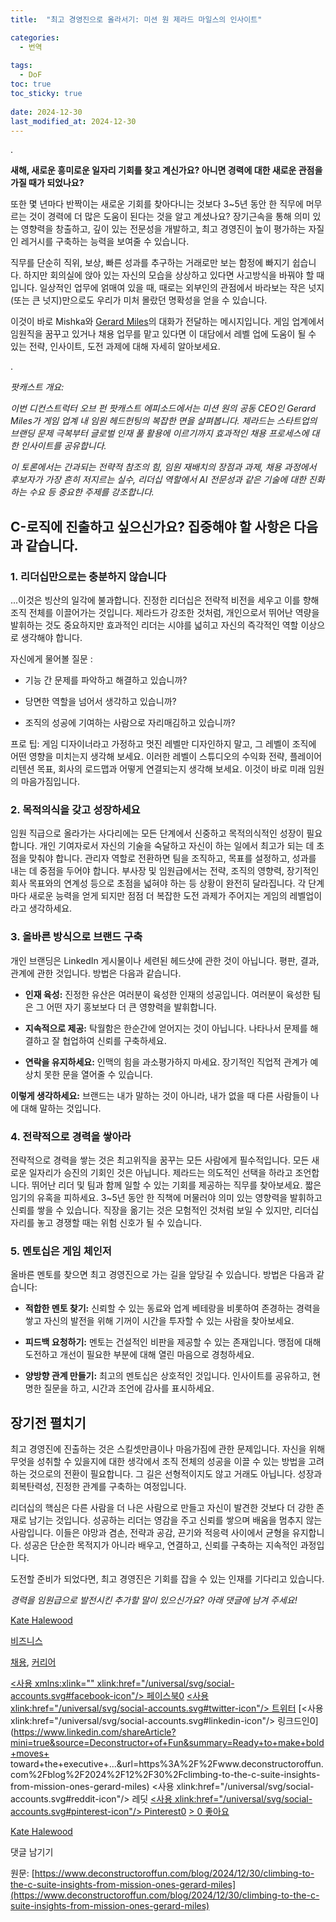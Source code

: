 ```yaml
---
title:  "최고 경영진으로 올라서기: 미션 원 제라드 마일스의 인사이트"

categories:
  - 번역
  
tags:
  - DoF
toc: true
toc_sticky: true
 
date: 2024-12-30
last_modified_at: 2024-12-30
---
```

.

**새해, 새로운 흥미로운 일자리 기회를 찾고 계신가요? 아니면 경력에 대한 새로운 관점을 가질 때가 되었나요?**

또한 몇 년마다 반짝이는 새로운 기회를 찾아다니는 것보다 3~5년 동안 한 직무에 머무르는 것이 경력에 더 많은 도움이 된다는 것을 알고 계셨나요? 장기근속을 통해 의미 있는 영향력을 창출하고, 깊이 있는 전문성을 개발하고, 최고 경영진이 높이 평가하는 자질인 레거시를 구축하는 능력을 보여줄 수 있습니다.

직무를 단순히 직위, 보상, 빠른 성과를 추구하는 거래로만 보는 함정에 빠지기 쉽습니다. 하지만 회의실에 앉아 있는 자신의 모습을 상상하고 있다면 사고방식을 바꿔야 할 때입니다. 일상적인 업무에 얽매여 있을 때, 때로는 외부인의 관점에서 바라보는 작은 넛지(또는 큰 넛지)만으로도 우리가 미처 몰랐던 명확성을 얻을 수 있습니다.

이것이 바로 Mishka와 [Gerard Miles](https://www.linkedin.com/in/gerard-miles/)의 대화가 전달하는 메시지입니다. 게임 업계에서 임원직을 꿈꾸고 있거나 채용 업무를 맡고 있다면 이 대담에서 레벨 업에 도움이 될 수 있는 전략, 인사이트, 도전 과제에 대해 자세히 알아보세요.

.

_팟캐스트 개요:_

_이번 디컨스트럭터 오브 펀 팟캐스트 에피소드에서는 미션 원의 공동 CEO인 Gerard Miles가 게임 업계 내 임원 헤드헌팅의 복잡한 면을 살펴봅니다. 제라드는 스타트업의 브랜딩 문제 극복부터 글로벌 인재 풀 활용에 이르기까지 효과적인 채용 프로세스에 대한 인사이트를 공유합니다._

_이 토론에서는 간과되는 전략적 참조의 힘, 임원 재배치의 장점과 과제, 채용 과정에서 후보자가 가장 흔히 저지르는 실수, 리더십 역할에서 AI 전문성과 같은 기술에 대한 진화하는 수요 등 중요한 주제를 강조합니다._

## C-로직에 진출하고 싶으신가요? 집중해야 할 사항은 다음과 같습니다.

### 1\. 리더십만으로는 충분하지 않습니다

...이것은 빙산의 일각에 불과합니다. 진정한 리더십은 전략적 비전을 세우고 이를 향해 조직 전체를 이끌어가는 것입니다. 제라드가 강조한 것처럼, 개인으로서 뛰어난 역량을 발휘하는 것도 중요하지만 효과적인 리더는 시야를 넓히고 자신의 즉각적인 역할 이상으로 생각해야 합니다.

자신에게 물어볼 질문 :

*   기능 간 문제를 파악하고 해결하고 있습니까?
    
*   당면한 역할을 넘어서 생각하고 있습니까?
    
*   조직의 성공에 기여하는 사람으로 자리매김하고 있습니까?
    

프로 팁: 게임 디자이너라고 가정하고 멋진 레벨만 디자인하지 말고, 그 레벨이 조직에 어떤 영향을 미치는지 생각해 보세요. 이러한 레벨이 스튜디오의 수익화 전략, 플레이어 리텐션 목표, 회사의 로드맵과 어떻게 연결되는지 생각해 보세요. 이것이 바로 미래 임원의 마음가짐입니다.

### 2\. 목적의식을 갖고 성장하세요

임원 직급으로 올라가는 사다리에는 모든 단계에서 신중하고 목적의식적인 성장이 필요합니다. 개인 기여자로서 자신의 기술을 숙달하고 자신이 하는 일에서 최고가 되는 데 초점을 맞춰야 합니다. 관리자 역할로 전환하면 팀을 조직하고, 목표를 설정하고, 성과를 내는 데 중점을 두어야 합니다. 부사장 및 임원급에서는 전략, 조직의 영향력, 장기적인 회사 목표와의 연계성 등으로 초점을 넓혀야 하는 등 상황이 완전히 달라집니다. 각 단계마다 새로운 능력을 얻게 되지만 점점 더 복잡한 도전 과제가 주어지는 게임의 레벨업이라고 생각하세요.

### 3\. 올바른 방식으로 브랜드 구축

개인 브랜딩은 LinkedIn 게시물이나 세련된 헤드샷에 관한 것이 아닙니다. 평판, 결과, 관계에 관한 것입니다. 방법은 다음과 같습니다.

*   **인재 육성:** 진정한 유산은 여러분이 육성한 인재의 성공입니다. 여러분이 육성한 팀은 그 어떤 자기 홍보보다 더 큰 영향력을 발휘합니다.
    
*   **지속적으로 제공:** 탁월함은 한순간에 얻어지는 것이 아닙니다. 나타나서 문제를 해결하고 잘 협업하여 신뢰를 구축하세요.
    
*   **연락을 유지하세요:** 인맥의 힘을 과소평가하지 마세요. 장기적인 직업적 관계가 예상치 못한 문을 열어줄 수 있습니다.
    

**이렇게 생각하세요:** 브랜드는 내가 말하는 것이 아니라, 내가 없을 때 다른 사람들이 나에 대해 말하는 것입니다.

### 4\. 전략적으로 경력을 쌓아라

전략적으로 경력을 쌓는 것은 최고위직을 꿈꾸는 모든 사람에게 필수적입니다. 모든 새로운 일자리가 승진의 기회인 것은 아닙니다. 제라드는 의도적인 선택을 하라고 조언합니다. 뛰어난 리더 및 팀과 함께 일할 수 있는 기회를 제공하는 직무를 찾아보세요. 짧은 임기의 유혹을 피하세요. 3~5년 동안 한 직책에 머물러야 의미 있는 영향력을 발휘하고 신뢰를 쌓을 수 있습니다. 직장을 옮기는 것은 모험적인 것처럼 보일 수 있지만, 리더십 자리를 놓고 경쟁할 때는 위험 신호가 될 수 있습니다.

### 5\. 멘토십은 게임 체인저

올바른 멘토를 찾으면 최고 경영진으로 가는 길을 앞당길 수 있습니다. 방법은 다음과 같습니다:

*   **적합한 멘토 찾기:** 신뢰할 수 있는 동료와 업계 베테랑을 비롯하여 존경하는 경력을 쌓고 자신의 발전을 위해 기꺼이 시간을 투자할 수 있는 사람을 찾아보세요.
    
*   **피드백 요청하기:** 멘토는 건설적인 비판을 제공할 수 있는 존재입니다. 맹점에 대해 도전하고 개선이 필요한 부분에 대해 열린 마음으로 경청하세요.
    
*   **양방향 관계 만들기:** 최고의 멘토십은 상호적인 것입니다. 인사이트를 공유하고, 현명한 질문을 하고, 시간과 조언에 감사를 표시하세요.
    

## **장기전 펼치기**

최고 경영진에 진출하는 것은 스킬셋만큼이나 마음가짐에 관한 문제입니다. 자신을 위해 무엇을 성취할 수 있을지에 대한 생각에서 조직 전체의 성공을 이끌 수 있는 방법을 고려하는 것으로의 전환이 필요합니다. 그 길은 선형적이지도 않고 거래도 아닙니다. 성장과 회복탄력성, 진정한 관계를 구축하는 여정입니다.

리더십의 핵심은 다른 사람을 더 나은 사람으로 만들고 자신이 발견한 것보다 더 강한 존재로 남기는 것입니다. 성공하는 리더는 영감을 주고 신뢰를 쌓으며 배움을 멈추지 않는 사람입니다. 이들은 야망과 겸손, 전략과 공감, 끈기와 적응력 사이에서 균형을 유지합니다. 성공은 단순한 목적지가 아니라 배우고, 연결하고, 신뢰를 구축하는 지속적인 과정입니다.

도전할 준비가 되었다면, 최고 경영진은 기회를 잡을 수 있는 인재를 기다리고 있습니다.

_경력을 임원급으로 발전시킨 추가할 말이 있으신가요? 아래 댓글에 남겨 주세요!_

[Kate Halewood](https://www.deconstructoroffun.com/blog?author=64fac051cc1f4641a7e24254)

[비즈니스](https://www.deconstructoroffun.com/blog/category/Business)

[채용](https://www.deconstructoroffun.com/blog/tag/hiring), [커리어](https://www.deconstructoroffun.com/blog/tag/career)

[<사용 xmlns:xlink="" xlink:href="/universal/svg/social-accounts.svg#facebook-icon"/> 페이스북0](https://www.facebook.com/sharer/sharer.php?u=https%3A%2F%2Fwww.deconstructoroffun.com%2Fblog%2F2024%2F12%2F30%2Fclimbing-to-the-c-suite-insights-from-mission-ones-gerard-miles) [<사용 xlink:href="/universal/svg/social-accounts.svg#twitter-icon"/> 트위터](https://twitter.com/intent/tweet?url=https%3A%2F%2Fwww.deconstructoroffun.com%2Fblog%2F2024%2F12%2F30%2Fclimbing-to-the-c-suite-insights-from-mission-ones-gerard-miles&text=Ready+to+make+bold+moves+toward+the+executive+...) [<사용 xlink:href="/universal/svg/social-accounts.svg#linkedin-icon"/> 링크드인0](https://www.linkedin.com/shareArticle?mini=true&source=Deconstructor+of+Fun&summary=Ready+to+make+bold+moves+ toward+the+executive+...&url=https%3A%2F%2Fwww.deconstructoroffun.com%2Fblog%2F2024%2F12%2F30%2Fclimbing-to-the-c-suite-insights-from-mission-ones-gerard-miles) [](https://www.reddit.com/submit?url=https%3A%2F%2Fwww.deconstructoroffun.com%2Fblog%2F2024%2F12%2F30%2Fclimbing-to-the-c-suite-insights-from-mission-ones-gerard-miles)<사용 xlink:href="/universal/svg/social-accounts.svg#reddit-icon"/> 레딧 [<사용 xlink:href="/universal/svg/social-accounts.svg#pinterest-icon"/> Pinterest0](https://www.pinterest.com/pin/create/link/?description=Ready+to+make+bold+moves+for+the+executive+...&media=https://images.squarespace-cdn.com/content/v1/58af450eb3db2b0582612f1d/1735556451824-0O96EXBMWVRUIWZJG5IH/unsplash-image-7_kRuX1hSXM.jpg&url=https%3A%2F%2Fwww.deconstructoroffun.com%2Fblog%2F2024%2F12%2F30%2Fclimbing-to-the-c-suite-insights-from-mission-ones-gerard-miles) [\> 0 좋아요](#)

[](https://www.deconstructoroffun.com/blog?author=64fac051cc1f4641a7e24254)

[Kate Halewood](https://www.deconstructoroffun.com/blog?author=64fac051cc1f4641a7e24254)

댓글 남기기

원문: [https://www.deconstructoroffun.com/blog/2024/12/30/climbing-to-the-c-suite-insights-from-mission-ones-gerard-miles](https://www.deconstructoroffun.com/blog/2024/12/30/climbing-to-the-c-suite-insights-from-mission-ones-gerard-miles)